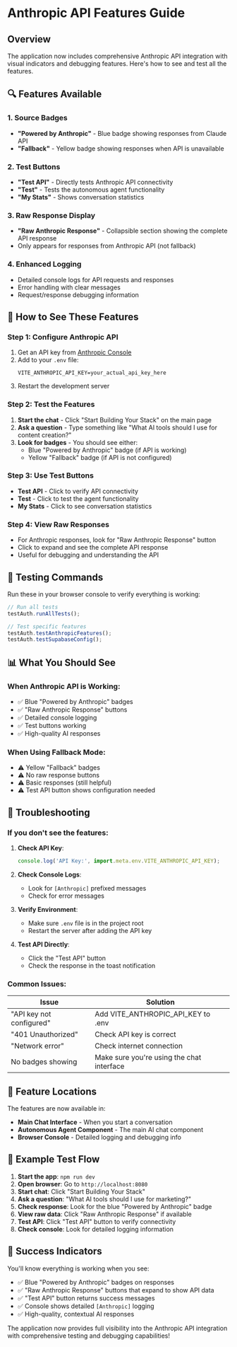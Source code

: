 # Anthropic API Features Guide

## Overview

The application now includes comprehensive Anthropic API integration with visual indicators and debugging features. Here's how to see and test all the features.

## 🔍 Features Available

### 1. **Source Badges**
- **"Powered by Anthropic"** - Blue badge showing responses from Claude API
- **"Fallback"** - Yellow badge showing responses when API is unavailable

### 2. **Test Buttons**
- **"Test API"** - Directly tests Anthropic API connectivity
- **"Test"** - Tests the autonomous agent functionality
- **"My Stats"** - Shows conversation statistics

### 3. **Raw Response Display**
- **"Raw Anthropic Response"** - Collapsible section showing the complete API response
- Only appears for responses from Anthropic API (not fallback)

### 4. **Enhanced Logging**
- Detailed console logs for API requests and responses
- Error handling with clear messages
- Request/response debugging information

## 🚀 How to See These Features

### Step 1: Configure Anthropic API
1. Get an API key from [Anthropic Console](https://console.anthropic.com)
2. Add to your `.env` file:
   ```env
   VITE_ANTHROPIC_API_KEY=your_actual_api_key_here
   ```
3. Restart the development server

### Step 2: Test the Features
1. **Start the chat** - Click "Start Building Your Stack" on the main page
2. **Ask a question** - Type something like "What AI tools should I use for content creation?"
3. **Look for badges** - You should see either:
   - Blue "Powered by Anthropic" badge (if API is working)
   - Yellow "Fallback" badge (if API is not configured)

### Step 3: Use Test Buttons
- **Test API** - Click to verify API connectivity
- **Test** - Click to test the agent functionality
- **My Stats** - Click to see conversation statistics

### Step 4: View Raw Responses
- For Anthropic responses, look for "Raw Anthropic Response" button
- Click to expand and see the complete API response
- Useful for debugging and understanding the API

## 🧪 Testing Commands

Run these in your browser console to verify everything is working:

```javascript
// Run all tests
testAuth.runAllTests();

// Test specific features
testAuth.testAnthropicFeatures();
testAuth.testSupabaseConfig();
```

## 📊 What You Should See

### When Anthropic API is Working:
- ✅ Blue "Powered by Anthropic" badges
- ✅ "Raw Anthropic Response" buttons
- ✅ Detailed console logging
- ✅ Test buttons working
- ✅ High-quality AI responses

### When Using Fallback Mode:
- ⚠️ Yellow "Fallback" badges
- ⚠️ No raw response buttons
- ⚠️ Basic responses (still helpful)
- ⚠️ Test API button shows configuration needed

## 🔧 Troubleshooting

### If you don't see the features:

1. **Check API Key**:
   ```javascript
   console.log('API Key:', import.meta.env.VITE_ANTHROPIC_API_KEY);
   ```

2. **Check Console Logs**:
   - Look for `[Anthropic]` prefixed messages
   - Check for error messages

3. **Verify Environment**:
   - Make sure `.env` file is in the project root
   - Restart the server after adding the API key

4. **Test API Directly**:
   - Click the "Test API" button
   - Check the response in the toast notification

### Common Issues:

| Issue | Solution |
|-------|----------|
| "API key not configured" | Add VITE_ANTHROPIC_API_KEY to .env |
| "401 Unauthorized" | Check API key is correct |
| "Network error" | Check internet connection |
| No badges showing | Make sure you're using the chat interface |

## 🎯 Feature Locations

The features are now available in:
- **Main Chat Interface** - When you start a conversation
- **Autonomous Agent Component** - The main AI chat component
- **Browser Console** - Detailed logging and debugging info

## 📝 Example Test Flow

1. **Start the app**: `npm run dev`
2. **Open browser**: Go to `http://localhost:8080`
3. **Start chat**: Click "Start Building Your Stack"
4. **Ask a question**: "What AI tools should I use for marketing?"
5. **Check response**: Look for the blue "Powered by Anthropic" badge
6. **View raw data**: Click "Raw Anthropic Response" if available
7. **Test API**: Click "Test API" button to verify connectivity
8. **Check console**: Look for detailed logging information

## 🎉 Success Indicators

You'll know everything is working when you see:
- ✅ Blue "Powered by Anthropic" badges on responses
- ✅ "Raw Anthropic Response" buttons that expand to show API data
- ✅ "Test API" button returns success messages
- ✅ Console shows detailed `[Anthropic]` logging
- ✅ High-quality, contextual AI responses

The application now provides full visibility into the Anthropic API integration with comprehensive testing and debugging capabilities! 